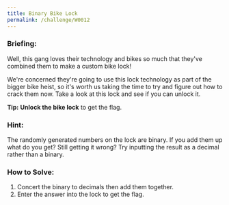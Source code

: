 ```yaml
---
title: Binary Bike Lock
permalink: /challenge/W0012
---
```


### Briefing: 
Well, this gang loves their technology and bikes so much that they've combined them to make a custom bike lock!

We're concerned they're going to use this lock technology as part of the bigger bike heist, so it's worth us taking the time to try and figure out how to crack them now.
Take a look at this lock and see if you can unlock it.

**Tip:** **Unlock the bike lock** to get the flag.

### Hint:
The randomly generated numbers on the lock are binary. If you add them up what do you get? Still getting it wrong? Try inputting the result as a decimal rather than a binary.

### How to Solve: 
1. Concert the binary to decimals then add them together.
2. Enter the answer into the lock to get the flag.